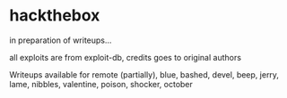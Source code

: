 # hackthebox
in preparation of writeups...

all exploits are from exploit-db, credits goes to original authors

Writeups available for remote (partially), blue, bashed, devel, beep, jerry, lame, nibbles, valentine, poison, shocker, october
